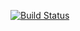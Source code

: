 [![Build Status](https://travis-ci.org/othree-oss/a-ok.svg?branch=master)](https://travis-ci.org/othree-oss/a-ok)